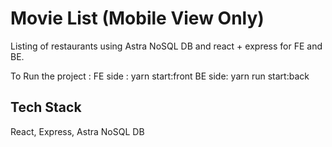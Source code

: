 # Movie List (Mobile View Only)

Listing of restaurants using Astra NoSQL DB and react + express for FE and BE.

To Run the project  : 
FE side : yarn start:front
BE side: yarn run start:back
## Tech Stack
React,
Express,
Astra NoSQL DB 
